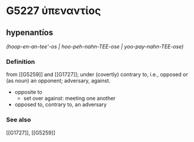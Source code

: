 # G5227 ὑπεναντίος

## hypenantíos

_(hoop-en-an-tee'-os | hoo-peh-nahn-TEE-ose | yoo-pay-nahn-TEE-ose)_

### Definition

from [[G5259]] and [[G1727]]; under (covertly) contrary to, i.e., opposed or (as noun) an opponent; adversary, against.

- opposite to
  - set over against: meeting one another
- opposed to, contrary to, an adversary

### See also

[[G1727]], [[G5259]]

